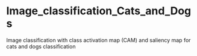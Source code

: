 # Image_classification_Cats_and_Dogs
Image classification with class activation map (CAM) and saliency map for cats and dogs classification
